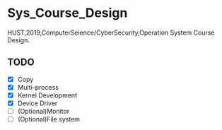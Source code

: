 # Sys_Course_Design
HUST,2019,ComputerSeience/CyberSecurity,Operation System Course Design.
## TODO
- [x] Copy
- [x] Multi-process
- [x] Kernel Development
- [x] Device Driver
- [ ] (Optional)Monitor
- [ ] (Optional)File system
